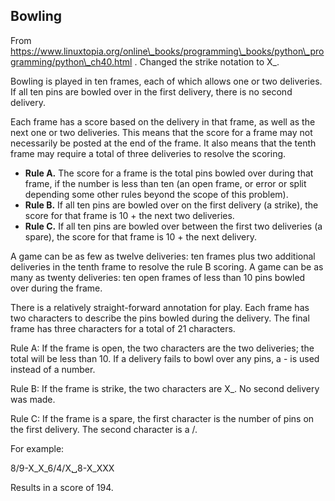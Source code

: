 ## Bowling
From https://www.linuxtopia.org/online\_books/programming\_books/python\_programming/python\_ch40.html . Changed the strike notation to X\_.


Bowling is played in ten frames, each of which allows one or two deliveries. If all ten pins are bowled over in the first delivery, there is no second delivery.

Each frame has a score based on the delivery in that frame, as well as the next one or two deliveries. This means that the score for a frame may not necessarily be posted at the end of the frame. It also means that the tenth frame may require a total of three deliveries to resolve the scoring.

- __Rule A.__ The score for a frame is the total pins bowled over during that frame, if the number is less than ten (an open frame, or error or split depending some other rules beyond the scope of this problem).
- __Rule B.__ If all ten pins are bowled over on the first delivery (a strike), the score for that frame is 10 + the next two deliveries.
- __Rule C.__ If all ten pins are bowled over between the first two deliveries (a spare), the score for that frame is 10 + the next delivery.

A game can be as few as twelve deliveries: ten frames plus two additional deliveries in the tenth frame to resolve the rule B scoring. A game can be as many as twenty deliveries: ten open frames of less than 10 pins bowled over during the frame.

There is a relatively straight-forward annotation for play. Each frame has two characters to describe the pins bowled during the delivery. The final frame has three characters for a total of 21 characters.

Rule A: If the frame is open, the two characters are the two deliveries; the total will be less than 10. If a delivery fails to bowl over any pins, a - is used instead of a number.

Rule B: If the frame is strike, the two characters are X\_. No second delivery was made.

Rule C: If the frame is a spare, the first character is the number of pins on the first delivery. The second character is a /.

For example:

8/9-X\_X\_6/4/X␣8-X\_XXX

Results in a score of 194.
